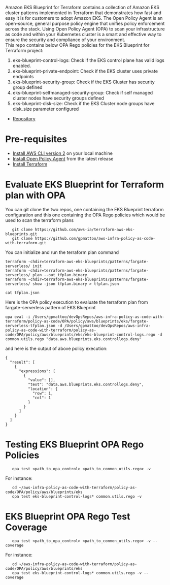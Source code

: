 Amazon EKS Blueprint for Terraform contains a collection of Amazon EKS cluster patterns implemented in Terraform that demonstrates how fast and easy it is for customers to adopt Amazon EKS. The Open Policy Agent is an open-source, general purpose policy engine that unifies policy enforcement across the stack. Using Open Policy Agent (OPA) to scan your infrastructure as code and within your Kubernetes cluster is a smart and effective way to ensure the security and compliance of your environment. <br/>
This repo contains below OPA Rego policies for the EKS Blueprint for Terraform project:

1. eks-blueprint-control-logs: Check if the EKS control plane has valid logs enabled.
2. eks-blueprint-private-endpoint: Check if the EKS cluster uses private endpoints
3. eks-blueprint-security-group: Check if the EKS Cluster has security group defined
4. eks-blueprint-selfmanaged-security-group: Check if self managed cluster nodes have security groups defined
5. eks-blueprint-disk-size: Check if the EKS Cluster node groups have disk_size parameter configured

- [Repository](https://github.com/aws-samples/aws-infra-policy-as-code-with-terraform)

# Pre-requisites

- [Install AWS CLI version 2](https://docs.aws.amazon.com/cli/latest/userguide/getting-started-install.html) on your local machine
- [Install Open Policy Agent](https://github.com/open-policy-agent/opa) from the latest release
- [Install Terraform](https://developer.hashicorp.com/terraform/tutorials/aws-get-started/install-cli)

# Evaluate EKS Blueprint for Terraform plan with OPA

You can git clone the two repos, one containing the EKS Blueprint terraform configuration and this one containing the OPA Rego policies which would be used to scan the terraform plans
```
   git clone https://github.com/aws-ia/terraform-aws-eks-blueprints.git
   git clone https://github.com/gpmattoo/aws-infra-policy-as-code-with-terraform.git
```

You can initialize and run the terraform plan command
```
terraform -chdir=terraform-aws-eks-blueprints/patterns/fargate-serverless/ init
terraform -chdir=terraform-aws-eks-blueprints/patterns/fargate-serverless/ plan --out tfplan.binary
terraform -chdir=terraform-aws-eks-blueprints/patterns/fargate-serverless/ show -json tfplan.binary > tfplan.json

cat tfplan.json
```

Here is the OPA policy execution to evaluate the terraform plan from fargate-serverless pattern of EKS Blueprint

```
opa eval -i /Users/gpmattoo/devOpsRepos/aws-infra-policy-as-code-with-terraform/policy-as-code/OPA/policy/aws/blueprints/eks/fargate-serverless-tfplan.json -d /Users/gpmattoo/devOpsRepos/aws-infra-policy-as-code-with-terraform/policy-as-code/OPA/policy/aws/blueprints/eks/eks-blueprint-control-logs.rego -d common.utils.rego "data.aws.blueprints.eks.controllogs.deny"
```
and here is the output of above policy execution:
```
{
  "result": [
    {
      "expressions": [
        {
          "value": [],
          "text": "data.aws.blueprints.eks.controllogs.deny",
          "location": {
            "row": 1,
            "col": 1
          }
        }
      ]
    }
  ]
}
```

# Testing EKS Blueprint OPA Rego Policies
```
   opa test <path_to_opa_control> <path_to_common_utils.rego> -v
```
For instance:
```
   cd ~/aws-infra-policy-as-code-with-terraform/policy-as-code/OPA/policy/aws/blueprints/eks
   opa test eks-blueprint-control-logs* common.utils.rego -v
```

# EKS Blueprint OPA Rego Test Coverage
```
   opa test <path_to_opa_control> <path_to_common_utils.rego> -v --coverage
```
For instance:
```
   cd ~/aws-infra-policy-as-code-with-terraform/policy-as-code/OPA/policy/aws/blueprints/eks
   opa test eks-blueprint-control-logs* common.utils.rego -v --coverage
```
